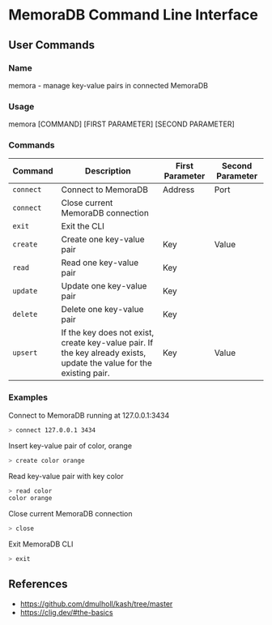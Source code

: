 # MemoraDB Command Line Interface
## User Commands
### Name
memora - manage key-value pairs in connected MemoraDB

### Usage
memora [COMMAND] [FIRST PARAMETER] [SECOND PARAMETER]

### Commands 
| Command | Description | First Parameter | Second Parameter |
| --- | --- | --- | --- |
| `connect` | Connect to MemoraDB | Address | Port |
| `connect` | Close current MemoraDB connection |  |  |
| `exit` | Exit the CLI |  |  |
| `create` | Create one key-value pair | Key | Value |
| `read` | Read one key-value pair | Key |  |
| `update` | Update one key-value pair | Key |  |
| `delete` | Delete one key-value pair | Key |  |
| `upsert` | If the key does not exist, create key-value pair. If the key already exists, update the value for the existing pair. | Key | Value |

### Examples
Connect to MemoraDB running at 127.0.0.1:3434
```bash
> connect 127.0.0.1 3434
```

Insert key-value pair of color, orange
```bash
> create color orange
```

Read key-value pair with key color
```bash
> read color
color orange
```

Close current MemoraDB connection 
```bash
> close
```

Exit MemoraDB CLI
```bash
> exit
```

## References
- https://github.com/dmulholl/kash/tree/master
- https://clig.dev/#the-basics